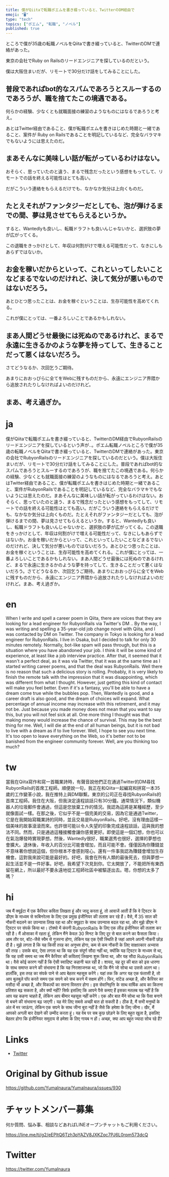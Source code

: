 ```yaml
---
title: 僕がQiitaで転職ポエムを書き綴っていると、TwitterのDM経由で
emoji: "🖥"
type: "tech"
topics: ["ポエム", "転職", "ノベル"]
published: true
---
```



ところで僕が35歳の転職ノベルをQiitaで書き綴っていると、TwitterのDMで連絡があった。

東京の会社でRuby on Railsのリードエンジニアを探しているのだという。

僕は大阪住まいだが、リモートで30分だけ話をしてみることにした。

## 普段であればbot的なスパムであろうとスルーするのであろうが、職を捨てたこの境遇である。

何らかの経験、少なくとも就職面接の練習のようなものにはなるであろうと考え。

あとはTwitter経由であること、僕が転職ポエムを書きはじめた時期と一緒であること、案件が Ruby on Railsであることを明記しているなど、完全なバラマキでもないようには思えたのだ。

## まあそんなに美味しい話が転がっているわけはない。

おそらく、思っていたのと違う、まるで残念だったという感想をもってして、リモートでの話を終える可能性はとても高い。

だがこういう連絡をもらえるだけでも、なかなか気分は上向くものだ。

## たとえそれがファンタジーだとしても、泡が弾けるまでの間、夢は見させてもらえるというか。

すると、Wantedlyも良いし、転職ドラフトも良いんじゃないかと、選択肢の夢が広がってくる。

この退職をきっかけとして、年収は何割がけで増える可能性だって、なきにしもあらずではないか。

## お金を稼いだからといって、これといってしたいことなどまるでないのだけれど、決して気分が悪いものではないだろう。

あとひとつ思ったことは、お金を稼ぐということは、生存可能性を高めてくれる。

これが僕にとっては、一番よろしいことであるかもしれない。

## まあ人間どうせ最後には死ぬのであるけれど、まるで永遠に生きるかのような夢を持ってして、生きることだって悪くはないだろう。

さてどうなるか、次回乞うご期待。

あまりにおおっぴらに全てをWebに残すものだから、永遠にエンジニア界隈から追放されたりしなければよいのだけれど。

## まあ、考え過ぎか。


# ja

僕がQiitaで転職ポエムを書き綴っていると、TwitterのDM経由でRubyonRailsのリードエンジニアを探しているという声が‥。ポエム転職ノベルところで僕が35歳の転職ノベルをQiitaで書き綴っていると、TwitterのDMで連絡があった。東京の会社でRubyonRailsのリードエンジニアを探しているのだという。僕は大阪住まいだが、リモートで30分だけ話をしてみることにした。普段であればbot的なスパムであろうとスルーするのであろうが、職を捨てたこの境遇である。何らかの経験、少なくとも就職面接の練習のようなものにはなるであろうと考え。あとはTwitter経由であること、僕が転職ポエムを書きはじめた時期と一緒であること、案件がRubyonRailsであることを明記しているなど、完全なバラマキでもないようには思えたのだ。まあそんなに美味しい話が転がっているわけはない。おそらく、思っていたのと違う、まるで残念だったという感想をもってして、リモートでの話を終える可能性はとても高い。だがこういう連絡をもらえるだけでも、なかなか気分は上向くものだ。たとえそれがファンタジーだとしても、泡が弾けるまでの間、夢は見させてもらえるというか。すると、Wantedlyも良いし、転職ドラフトも良いんじゃないかと、選択肢の夢が広がってくる。この退職をきっかけとして、年収は何割がけで増える可能性だって、なきにしもあらずではないか。お金を稼いだからといって、これといってしたいことなどまるでないのだけれど、決して気分が悪いものではないだろう。あとひとつ思ったことは、お金を稼ぐということは、生存可能性を高めてくれる。これが僕にとっては、一番よろしいことであるかもしれない。まあ人間どうせ最後には死ぬのであるけれど、まるで永遠に生きるかのような夢を持ってして、生きることだって悪くはないだろう。さてどうなるか、次回乞うご期待。あまりにおおっぴらに全てをWebに残すものだから、永遠にエンジニア界隈から追放されたりしなければよいのだけれど。まあ、考え過ぎか。


# en

When I write and spell a career poem in Qiita, there are voices that they are looking for a lead engineer for RubyonRails via Twitter's DM .. By the way, I was writing and spelling a 35-year-old job change novel with Qiita, and I was contacted by DM on Twitter. The company in Tokyo is looking for a lead engineer for RubyonRails. I live in Osaka, but I decided to talk for only 30 minutes remotely. Normally, bot-like spam will pass through, but this is a situation where you have abandoned your job. I think it will be some kind of experience, at least like a job interview practice. After that, it seemed that it wasn't a perfect deal, as it was via Twitter, that it was at the same time as I started writing career poems, and that the deal was RubyonRails. Well there is no reason that such a delicious story is rolling. Probably, it is very likely to finish the remote talk with the impression that it was disappointing, which was different from what I thought. However, just getting this kind of contact will make you feel better. Even if it's a fantasy, you'll be able to have a dream come true while the bubbles pop. Then, Wantedly is good, and a career draft is also good, and the dream of choices will expand. What percentage of annual income may increase with this retirement, and it may not be. Just because you made money does not mean that you want to say this, but you will not feel sick at all. One more thing I thought was that making money would increase the chance of survival. This may be the best thing for me. Well, I will die at the end of all human beings, but it is not bad to live with a dream as if to live forever. Well, I hope to see you next time. It's too open to leave everything on the Web, so it's better not to be banished from the engineer community forever. Well, are you thinking too much?

# tw

當我在Qiita寫作和寫一首職業詩時，有聲音說他們正在通過Twitter的DM尋找RubyonRails的首席工程師。順便說一句，我正在和Qiita一起編寫和拼寫一本35歲的工作變革小說，我在推特上與DM聯繫。東京的公司正在尋找RubyonRails的首席工程師。我住在大阪，但我決定遠程談話只有30分鐘。通常情況下，類似機器人的垃圾郵件會通過，但這是您放棄工作的情況。我認為這將是某種經歷，至少就像面試一樣。在那之後，它似乎不是一個完美的交易，因為它是通過Twitter，它是在我開始寫職業詩的同時，並且交易是RubyonRails。好吧，沒有理由這樣一個美味的故事滾滾而來。也許很可能以令人失望的印象完成遠程談話，這與我的想法不同。然而，只是通過這種接觸會讓你感覺更好。即使這是一個幻想，你也可以在氣泡爆發時實現夢想。然後，Wantedly很好，職業選秀也很好，選擇的夢想也會擴大。退休後，年收入的百分比可能會增加，而且可能不會。僅僅因為你賺錢並不意味著你想說這個，但你根本不會感到噁心。還有一件事我認為賺錢會增加生存機會。這對我來說可能是最好的。好吧，我會在所有人類的最後死去，但與夢想一起生活並不是一件好事。好吧，我希望下次見到你。它太開放了，不能把所有東西留在網上，所以最好不要永遠地從工程師社區中被驅逐出去。嗯，你想的太多了嗎？

# hi

जब मैं क्यूईटा में एक कैरियर कविता लिखता हूं और जादू करता हूं, तो आवाजें आती हैं कि वे ट्विटर के डीएम के माध्यम से रूबिनरेल्स के लिए एक प्रमुख इंजीनियर की तलाश कर रहे हैं। वैसे, मैं 35 साल की नौकरी बदलने का उपन्यास लिख रहा था और क्यूइटा के साथ उपन्यास बदल रहा था, और मुझे डीएम ने ट्विटर पर संपर्क किया था। टोक्यो में कंपनी RubyonRails के लिए एक लीड इंजीनियर की तलाश कर रही है। मैं ओसाका में रहता हूं, लेकिन मैंने केवल 30 मिनट के लिए दूर से बात करने का फैसला किया। आम तौर पर, बॉट-जैसे स्पैम से गुजरना होगा, लेकिन यह एक ऐसी स्थिति है जहां आपने अपनी नौकरी छोड़ दी है। मुझे लगता है कि यह किसी तरह का अनुभव होगा, कम से कम नौकरी के लिए साक्षात्कार अभ्यास की तरह। उसके बाद, ऐसा लगता था कि यह एक संपूर्ण सौदा नहीं था, क्योंकि यह ट्विटर के माध्यम से था, कि यह उसी समय था जब मैंने कैरियर की कविताएं लिखना शुरू किया था, और यह सौदा RubyonRails था। वैसे कोई कारण नहीं है कि ऐसी स्वादिष्ट कहानी चल रही है। शायद, यह दूर की बात को इस धारणा के साथ समाप्त करने की संभावना है कि यह निराशाजनक था, जो कि मैंने जो सोचा था उससे अलग था। हालाँकि, इस तरह का संपर्क पाने से आप बेहतर महसूस करेंगे। यहां तक कि अगर यह एक फंतासी है, तो आप बुलबुले पॉप करते समय एक सपने को सच करने में सक्षम होंगे। फिर, वांटेड अच्छा है, और कैरियर का मसौदा भी अच्छा है, और विकल्पों का सपना विस्तार होगा। इस सेवानिवृत्ति के साथ वार्षिक आय का कितना प्रतिशत बढ़ सकता है, और क्यों नहीं? सिर्फ इसलिए कि आपने पैसे कमाए हैं इसका मतलब यह नहीं है कि आप यह कहना चाहते हैं, लेकिन आप बीमार महसूस नहीं करेंगे। एक और बात मैंने सोचा था कि पैसा बनाने से बचने की संभावना बढ़ जाएगी। यह मेरे लिए सबसे अच्छी बात हो सकती है। ठीक है, मैं सभी मनुष्यों के अंत में मर जाऊंगा, लेकिन एक सपने के साथ जीना बुरा नहीं है जैसे कि हमेशा के लिए जीना। खैर, मैं आपको अगली बार देखने की उम्मीद करता हूं। यह वेब पर सब कुछ छोड़ने के लिए बहुत खुला है, इसलिए बेहतर होगा कि इंजीनियर समुदाय से हमेशा के लिए गायब न हों। अच्छा, क्या आप बहुत ज्यादा सोच रहे हैं?

# Links

- [Twitter](https://twitter.com/YumaInaura/status/1110145904881881088)


# Original by Github issue

https://github.com/YumaInaura/YumaInaura/issues/930








<!-- Update From Qiita API -->

# チャットメンバー募集


何か質問、悩み事、相談などあればLINEオープンチャットもご利用ください。

https://line.me/ti/g2/eEPltQ6Tzh3pYAZV8JXKZqc7PJ6L0rpm573dcQ





# Twitter


https://twitter.com/YumaInaura


<!-- Update From Qiita API -->


